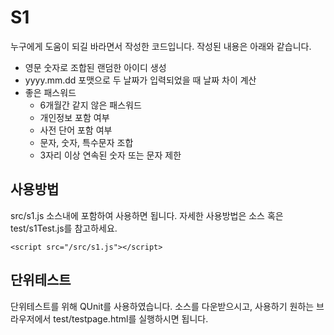 S1
===

누구에게 도움이 되길 바라면서 작성한 코드입니다.
작성된 내용은 아래와 같습니다.

* 영문 숫자로 조합된 랜덤한 아이디 생성
* yyyy.mm.dd 포맷으로 두 날짜가 입력되었을 때 날짜 차이 계산
* 좋은 패스워드
     * 6개월간 같지 않은 패스워드
     * 개인정보 포함 여부
     * 사전 단어 포함 여부
     * 문자, 숫자, 특수문자 조합     
     * 3자리 이상 연속된 숫자 또는 문자 제한
 


사용방법
-------

src/s1.js 소스내에 포함하여 사용하면 됩니다.
자세한 사용방법은 소스 혹은 test/s1Test.js를 참고하세요.

    <script src="/src/s1.js"></script>
    
    
단위테스트
---------

단위테스트를 위해 QUnit를 사용하였습니다.
소스를 다운받으시고, 사용하기 원하는 브라우저에서 test/testpage.html를 실행하시면 됩니다. 
